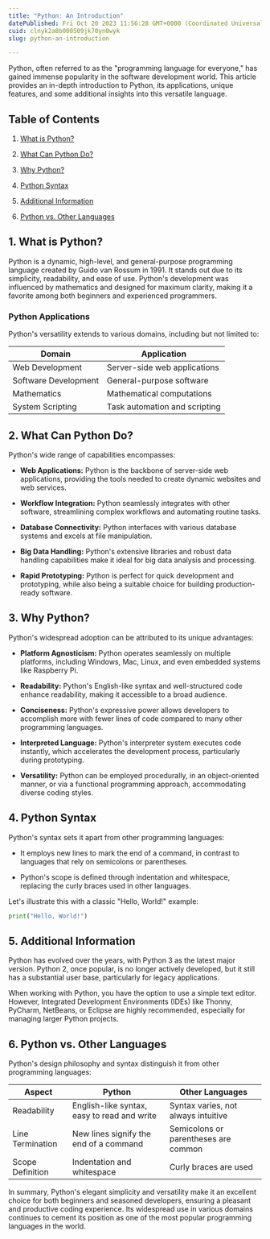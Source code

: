 ```yaml
---
title: "Python: An Introduction"
datePublished: Fri Oct 20 2023 11:56:28 GMT+0000 (Coordinated Universal Time)
cuid: clnyk2a8b000509jk70yn0wyk
slug: python-an-introduction

---
```


Python, often referred to as the "programming language for everyone," has gained immense popularity in the software development world. This article provides an in-depth introduction to Python, its applications, unique features, and some additional insights into this versatile language.

## Table of Contents

1. [What is Python?](#what-is-python)
    
2. [What Can Python Do?](#what-can-python-do)
    
3. [Why Python?](#why-python)
    
4. [Python Syntax](#python-syntax)
    
5. [Additional Information](#additional-information)
    
6. [Python vs. Other Languages](#python-vs-other-languages)
    

## 1\. What is Python?

Python is a dynamic, high-level, and general-purpose programming language created by Guido van Rossum in 1991. It stands out due to its simplicity, readability, and ease of use. Python's development was influenced by mathematics and designed for maximum clarity, making it a favorite among both beginners and experienced programmers.

### Python Applications

Python's versatility extends to various domains, including but not limited to:

| Domain | Application |
| --- | --- |
| Web Development | Server-side web applications |
| Software Development | General-purpose software |
| Mathematics | Mathematical computations |
| System Scripting | Task automation and scripting |

## 2\. What Can Python Do?

Python's wide range of capabilities encompasses:

* **Web Applications:** Python is the backbone of server-side web applications, providing the tools needed to create dynamic websites and web services.
    
* **Workflow Integration:** Python seamlessly integrates with other software, streamlining complex workflows and automating routine tasks.
    
* **Database Connectivity:** Python interfaces with various database systems and excels at file manipulation.
    
* **Big Data Handling:** Python's extensive libraries and robust data handling capabilities make it ideal for big data analysis and processing.
    
* **Rapid Prototyping:** Python is perfect for quick development and prototyping, while also being a suitable choice for building production-ready software.
    

## 3\. Why Python?

Python's widespread adoption can be attributed to its unique advantages:

* **Platform Agnosticism:** Python operates seamlessly on multiple platforms, including Windows, Mac, Linux, and even embedded systems like Raspberry Pi.
    
* **Readability:** Python's English-like syntax and well-structured code enhance readability, making it accessible to a broad audience.
    
* **Conciseness:** Python's expressive power allows developers to accomplish more with fewer lines of code compared to many other programming languages.
    
* **Interpreted Language:** Python's interpreter system executes code instantly, which accelerates the development process, particularly during prototyping.
    
* **Versatility:** Python can be employed procedurally, in an object-oriented manner, or via a functional programming approach, accommodating diverse coding styles.
    

## 4\. Python Syntax

Python's syntax sets it apart from other programming languages:

* It employs new lines to mark the end of a command, in contrast to languages that rely on semicolons or parentheses.
    
* Python's scope is defined through indentation and whitespace, replacing the curly braces used in other languages.
    

Let's illustrate this with a classic "Hello, World!" example:

```python
print("Hello, World!")
```

## 5\. Additional Information

Python has evolved over the years, with Python 3 as the latest major version. Python 2, once popular, is no longer actively developed, but it still has a substantial user base, particularly for legacy applications.

When working with Python, you have the option to use a simple text editor. However, Integrated Development Environments (IDEs) like Thonny, PyCharm, NetBeans, or Eclipse are highly recommended, especially for managing larger Python projects.

## 6\. Python vs. Other Languages

Python's design philosophy and syntax distinguish it from other programming languages:

| Aspect | Python | Other Languages |
| --- | --- | --- |
| Readability | English-like syntax, easy to read and write | Syntax varies, not always intuitive |
| Line Termination | New lines signify the end of a command | Semicolons or parentheses are common |
| Scope Definition | Indentation and whitespace | Curly braces are used |

In summary, Python's elegant simplicity and versatility make it an excellent choice for both beginners and seasoned developers, ensuring a pleasant and productive coding experience. Its widespread use in various domains continues to cement its position as one of the most popular programming languages in the world.